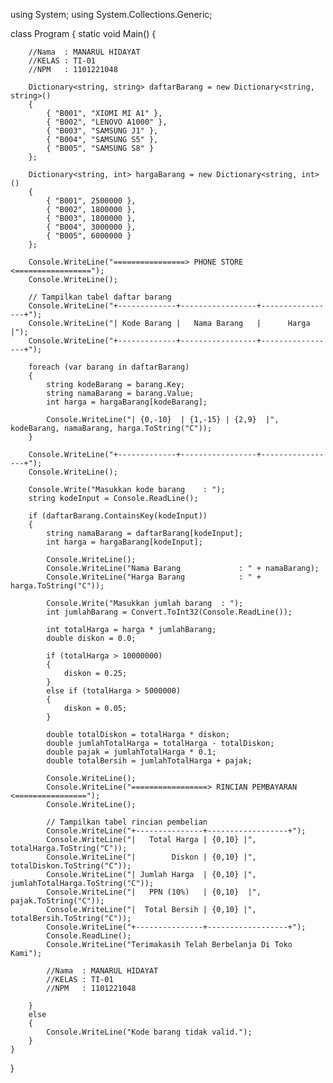 using System;
using System.Collections.Generic;

class Program
{
    static void Main()
    {
		
		//Nama  : MANARUL HIDAYAT
		//KELAS : TI-01
		//NPM   : 1101221048
		
        Dictionary<string, string> daftarBarang = new Dictionary<string, string>()
        {
            { "B001", "XIOMI MI A1" },
            { "B002", "LENOVO A1000" },
            { "B003", "SAMSUNG J1" },
            { "B004", "SAMSUNG S5" },
            { "B005", "SAMSUNG S8" }
        };

        Dictionary<string, int> hargaBarang = new Dictionary<string, int>()
        {
            { "B001", 2500000 },
            { "B002", 1800000 },
            { "B003", 1800000 },
            { "B004", 3000000 },
            { "B005", 6000000 }
        };

        Console.WriteLine("================> PHONE STORE <=================");
        Console.WriteLine();

        // Tampilkan tabel daftar barang
        Console.WriteLine("+-------------+-----------------+-----------------+");
        Console.WriteLine("| Kode Barang |   Nama Barang   |      Harga      |");
        Console.WriteLine("+-------------+-----------------+-----------------+");

        foreach (var barang in daftarBarang)
        {
            string kodeBarang = barang.Key;
            string namaBarang = barang.Value;
            int harga = hargaBarang[kodeBarang];

            Console.WriteLine("| {0,-10}  | {1,-15} | {2,9}  |", kodeBarang, namaBarang, harga.ToString("C"));
        }

        Console.WriteLine("+-------------+-----------------+-----------------+");
        Console.WriteLine();

        Console.Write("Masukkan kode barang    : ");
        string kodeInput = Console.ReadLine();

        if (daftarBarang.ContainsKey(kodeInput))
        {
            string namaBarang = daftarBarang[kodeInput];
            int harga = hargaBarang[kodeInput];

            Console.WriteLine();
            Console.WriteLine("Nama Barang             : " + namaBarang);
            Console.WriteLine("Harga Barang            : " + harga.ToString("C"));

            Console.Write("Masukkan jumlah barang  : ");
            int jumlahBarang = Convert.ToInt32(Console.ReadLine());

            int totalHarga = harga * jumlahBarang;
            double diskon = 0.0;

            if (totalHarga > 10000000)
            {
                diskon = 0.25;
            }
            else if (totalHarga > 5000000)
            {
                diskon = 0.05;
            }

            double totalDiskon = totalHarga * diskon;
            double jumlahTotalHarga = totalHarga - totalDiskon;
            double pajak = jumlahTotalHarga * 0.1;
            double totalBersih = jumlahTotalHarga + pajak;

            Console.WriteLine();
            Console.WriteLine("=================> RINCIAN PEMBAYARAN <================");
            Console.WriteLine();

            // Tampilkan tabel rincian pembelian
            Console.WriteLine("+---------------+------------------+");
            Console.WriteLine("|   Total Harga | {0,10} |", totalHarga.ToString("C"));
            Console.WriteLine("|        Diskon | {0,10} |", totalDiskon.ToString("C"));
            Console.WriteLine("| Jumlah Harga  | {0,10} |", jumlahTotalHarga.ToString("C"));
            Console.WriteLine("|   PPN (10%)   | {0,10}  |", pajak.ToString("C"));
            Console.WriteLine("|  Total Bersih | {0,10} |", totalBersih.ToString("C"));
            Console.WriteLine("+---------------+------------------+");
			Console.ReadLine();
			Console.WriteLine("Terimakasih Telah Berbelanja Di Toko Kami");
		
			//Nama  : MANARUL HIDAYAT
	    	//KELAS : TI-01
	    	//NPM   : 1101221048
		
        }
        else
        {
            Console.WriteLine("Kode barang tidak valid.");
        }
    }
}
